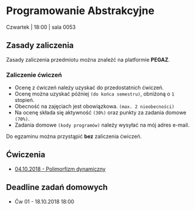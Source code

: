 Programowanie Abstrakcyjne
=====

Czwartek | 18:00 | sala 0053

## Zasady zaliczenia
Zasady zaliczenia przedmiotu można znaleźć na platformie **PEGAZ**.

### Zaliczenie ćwiczeń

- Ocenę z ćwiczeń należy uzyskać do przedostatnich ćwiczeń.
- Ocenę można uzyskać później `(do końca semestru)`, obniżoną o `1` stopień.
- Obecność na zajęciach jest obowiązkowa. `(max. 2 nieobecności)`
- Na ocenę składa się aktywność `(30%)` oraz punkty za zadania domowe `(70%)`.
- Zadania domowe `(kody programów)` należy wysyłać na mój adres e-mail.

Do egzaminu można przystąpić **bez** zaliczenia ćwiczeń.

## Ćwiczenia

- [04.10.2018 - Polimorfizm dynamiczny](lectures/01.md)

## Deadline zadań domowych

- Ćw 01 - 18.10.2018 18:00
